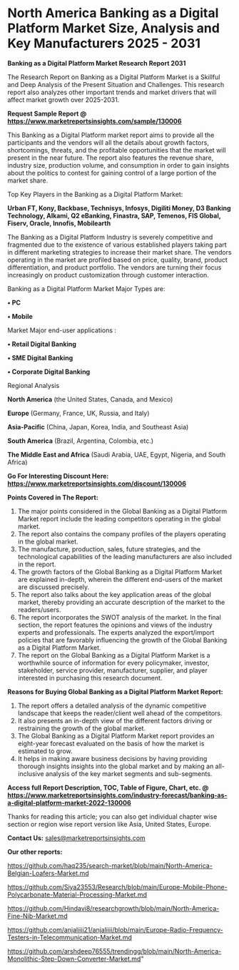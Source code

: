 # North America Banking as a Digital Platform Market Size, Analysis and Key Manufacturers 2025 - 2031

<strong>Banking as a Digital Platform Market Research Report 2031</strong>

The Research Report on Banking as a Digital Platform Market is a Skillful and Deep Analysis of the Present Situation and Challenges. This research report also analyzes other important trends and market drivers that will affect market growth over 2025-2031.

<strong>Request Sample Report @ <a href=https://www.marketreportsinsights.com/sample/130006>https://www.marketreportsinsights.com/sample/130006</a></strong>

This Banking as a Digital Platform market report aims to provide all the participants and the vendors will all the details about growth factors, shortcomings, threats, and the profitable opportunities that the market will present in the near future. The report also features the revenue share, industry size, production volume, and consumption in order to gain insights about the politics to contest for gaining control of a large portion of the market share.

Top Key Players in the Banking as a Digital Platform Market:

<strong>Urban FT, Kony, Backbase, Technisys, Infosys, Digiliti Money, D3 Banking Technology, Alkami, Q2 eBanking, Finastra, SAP, Temenos, FIS Global, Fiserv, Oracle, Innofis, Mobilearth</strong>

The Banking as a Digital Platform Industry is severely competitive and fragmented due to the existence of various established players taking part in different marketing strategies to increase their market share. The vendors operating in the market are profiled based on price, quality, brand, product differentiation, and product portfolio. The vendors are turning their focus increasingly on product customization through customer interaction.

Banking as a Digital Platform Market Major Types are:

<strong>• PC

• Mobile</strong>

Market Major end-user applications :

<strong>• Retail Digital Banking

• SME Digital Banking

• Corporate Digital Banking</strong>

Regional Analysis

</u><strong><b>North America</b></strong> (the United States, Canada, and Mexico)

<strong><b>Europe </b></strong>(Germany, France, UK, Russia, and Italy)

<strong><b>Asia-Pacific</b></strong> (China, Japan, Korea, India, and Southeast Asia)

<strong><b>South America</b></strong> (Brazil, Argentina, Colombia, etc.)

<strong><b>The Middle East and Africa</b></strong> (Saudi Arabia, UAE, Egypt, Nigeria, and South Africa)

<strong>Go For Interesting Discount Here: <a href=https://www.marketreportsinsights.com/discount/130006>https://www.marketreportsinsights.com/discount/130006</a></strong>

<strong>Points Covered in The Report:</strong>
<ol>
  <li>The major points considered in the Global Banking as a Digital Platform Market report include the leading competitors operating in the global market.</li>
  <li>The report also contains the company profiles of the players operating in the global market.</li>
  <li>The manufacture, production, sales, future strategies, and the technological capabilities of the leading manufacturers are also included in the report.</li>
  <li>The growth factors of the Global Banking as a Digital Platform Market are explained in-depth, wherein the different end-users of the market are discussed precisely.</li>
  <li>The report also talks about the key application areas of the global market, thereby providing an accurate description of the market to the readers/users.</li>
  <li>The report incorporates the SWOT analysis of the market. In the final section, the report features the opinions and views of the industry experts and professionals. The experts analyzed the export/import policies that are favorably influencing the growth of the Global Banking as a Digital Platform Market.</li>
  <li>The report on the Global Banking as a Digital Platform Market is a worthwhile source of information for every policymaker, investor, stakeholder, service provider, manufacturer, supplier, and player interested in purchasing this research document.</li>
</ol>
<strong>Reasons for Buying Global Banking as a Digital Platform Market Report:</strong>

<ol>
  <li>The report offers a detailed analysis of the dynamic competitive landscape that keeps the reader/client well ahead of the competitors.</li>
  <li>It also presents an in-depth view of the different factors driving or restraining the growth of the global market.</li>
  <li>The Global Banking as a Digital Platform Market report provides an eight-year forecast evaluated on the basis of how the market is estimated to grow.</li>
  <li>It helps in making aware business decisions by having providing thorough insights insights into the global market and by making an all-inclusive analysis of the key market segments and sub-segments.</li>
</ol>
<strong>Access full Report Description, TOC, Table of Figure, Chart, etc. @ <a href=https://www.marketreportsinsights.com/industry-forecast/banking-as-a-digital-platform-market-2022-130006>https://www.marketreportsinsights.com/industry-forecast/banking-as-a-digital-platform-market-2022-130006</a></strong>


Thanks for reading this article; you can also get individual chapter wise section or region wise report version like Asia, United States, Europe.

<strong>Contact Us:</strong>
sales@marketreportsinsights.com

<strong>Our other reports:</strong>

<a href=https://github.com/haq235/search-market/blob/main/North-America-Belgian-Loafers-Market.md>https://github.com/haq235/search-market/blob/main/North-America-Belgian-Loafers-Market.md</a>

<a href=https://github.com/Siya23553/Research/blob/main/Europe-Mobile-Phone-Polycarbonate-Material-Processing-Market.md>https://github.com/Siya23553/Research/blob/main/Europe-Mobile-Phone-Polycarbonate-Material-Processing-Market.md</a>

<a href=https://github.com/Hindavi8/researchgrowth/blob/main/North-America-Fine-Nib-Market.md>https://github.com/Hindavi8/researchgrowth/blob/main/North-America-Fine-Nib-Market.md</a>

<a href=https://github.com/anjaliiii21/anjaliiii/blob/main/Europe-Radio-Frequency-Testers-in-Telecommunication-Market.md>https://github.com/anjaliiii21/anjaliiii/blob/main/Europe-Radio-Frequency-Testers-in-Telecommunication-Market.md</a>

<a href=https://github.com/arshdeep76555/trendingg/blob/main/North-America-Monolithic-Step-Down-Converter-Market.md>https://github.com/arshdeep76555/trendingg/blob/main/North-America-Monolithic-Step-Down-Converter-Market.md</a>"
